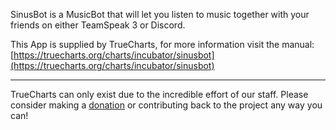 SinusBot is a MusicBot that will let you listen to music together with your friends on either TeamSpeak 3 or Discord.

This App is supplied by TrueCharts, for more information visit the manual: [https://truecharts.org/charts/incubator/sinusbot](https://truecharts.org/charts/incubator/sinusbot)

---

TrueCharts can only exist due to the incredible effort of our staff.
Please consider making a [donation](https://truecharts.org/about/sponsor) or contributing back to the project any way you can!
